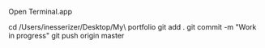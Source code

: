 

Open Terminal.app

cd /Users/inesserizer/Desktop/My\ portfolio
git add .
git commit -m "Work in progress"
git push origin master
